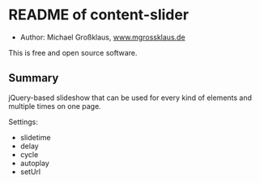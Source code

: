 README of content-slider
=================

* Author: Michael Großklaus, www.mgrossklaus.de

This is free and open source software.


Summary
-------

jQuery-based slideshow that can be used for every kind of elements and multiple times on one page.

Settings:

* slidetime
* delay
* cycle
* autoplay
* setUrl
